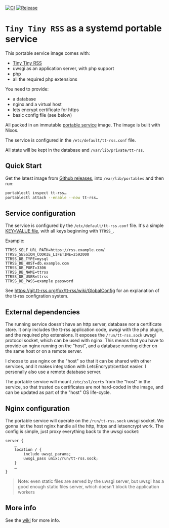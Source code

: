 [![CI](https://github.com/gdamjan/tt-rss-service/actions/workflows/ci.yml/badge.svg)](https://github.com/gdamjan/tt-rss-service/actions/workflows/ci.yml)
[![Release](https://github.com/gdamjan/tt-rss-service/actions/workflows/release.yml/badge.svg)](https://github.com/gdamjan/tt-rss-service/actions/workflows/release.yml)

# `Tiny Tiny RSS` as a systemd portable service

This portable service image comes with:
* [Tiny Tiny RSS](https://tt-rss.org/)
* uwsgi as an application server, with php support
* php
* all the required php extensions

You need to provide:
* a database
* nginx and a virtual host
* lets encrypt certificate for https
* basic config file (see below)

All packed in an immutable [portable service](https://systemd.io/PORTABLE_SERVICES/) image. The image is built with
Nixos.

The service is configured in the `/etc/default/tt-rss.conf` file.

All state will be kept in the database and `/var/lib/private/tt-rss`.

## Quick Start

Get the latest image from [Github releases](https://github.com/gdamjan/tt-rss-service/releases/), into
`/var/lib/portables` and then run:

```sh
portablectl inspect tt-rss…
portablectl attach --enable --now tt-rss…
```

## Service configuration

The service is configured by the `/etc/default/tt-rss.conf` file. It's a simple [KEY=VALUE
file](https://www.freedesktop.org/software/systemd/man/systemd.exec.html#EnvironmentFile=),
with all keys beginning with `TTRSS_`.

Example:
```
TTRSS_SELF_URL_PATH=https://rss.example.com/
TTRSS_SESSION_COOKIE_LIFETIME=2592000
TTRSS_DB_TYPE=mysql
TTRSS_DB_HOST=db.example.com
TTRSS_DB_PORT=3306
TTRSS_DB_NAME=ttrss
TTRSS_DB_USER=ttrss
TTRSS_DB_PASS=example password
```

See https://git.tt-rss.org/fox/tt-rss/wiki/GlobalConfig for an explanation of the tt-rss configration system.

## External dependencies

The running service doesn't have an http server, database nor a certificate store. It only includes the tt-rss application
code, uwsgi with the php plugin, and the required php extensions. It exposes the `/run/tt-rss.sock` uwsgi
protocol socket, which can be used with nginx. This means that you have
to provide an nginx running on the "host", and a database running either on the same host or on a remote server.

I choose to use nginx on the "host" so that it can be shared with other services, and it makes
integration with LetsEncrypt/certbot easier. I personally also use a remote database server.

The portable service will mount `/etc/ssl/certs` from the "host" in the service, so that trusted ca certificates
are not hard-coded in the image, and can be updated as part of the "host" OS life-cycle.

## Nginx configuration

The portable service will operate on the `/run/tt-rss.sock` uwsgi socket. We gonna let the host nginx handle
all the http, https and letsencrypt work. The config is simple, just proxy everything back to the uwsgi socket:
```
server {
    …
    location / {
        include uwsgi_params;
        uwsgi_pass unix:/run/tt-rss.sock;
    }
    …
}
```
> Note: even static files are served by the uwsgi server, but uwsgi has a good enough static files server, which doesn't
> block the application workers

## More info

See the [wiki](https://github.com/gdamjan/tt-rss-service/wiki/) for more info.
